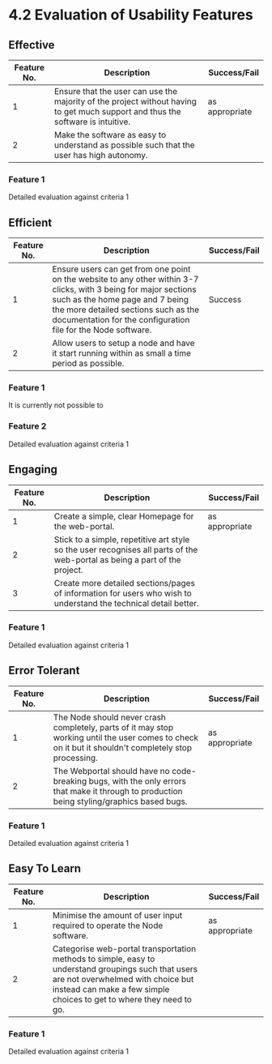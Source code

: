 # 4.2 Evaluation of Usability Features

## Effective

| Feature No. | Description                                                                                                                     | Success/Fail   |
| ----------- | ------------------------------------------------------------------------------------------------------------------------------- | -------------- |
| 1           | Ensure that the user can use the majority of the project without having to get much support and thus the software is intuitive. | as appropriate |
| 2           | Make the software as easy to understand as possible such that the user has high autonomy.                                       |                |

### Feature 1

Detailed evaluation against criteria 1

## Efficient

| Feature No. | Description                                                                                                                                                                                                                                                 | Success/Fail |
| ----------- | ----------------------------------------------------------------------------------------------------------------------------------------------------------------------------------------------------------------------------------------------------------- | ------------ |
| 1           | Ensure users can get from one point on the website to any other within 3-7 clicks, with 3 being for major sections such as the home page and 7 being the more detailed sections such as the documentation for the configuration file for the Node software. | Success      |
| 2           | Allow users to setup a node and have it start running within as small a time period as possible.                                                                                                                                                            |              |

### Feature 1

It is currently not possible to

### Feature 2

Detailed evaluation against criteria 1

## Engaging

| Feature No. | Description                                                                                                                | Success/Fail   |
| ----------- | -------------------------------------------------------------------------------------------------------------------------- | -------------- |
| 1           | Create a simple, clear Homepage for the web-portal.                                                                        | as appropriate |
| 2           | Stick to a simple, repetitive art style so the user recognises all parts of the web-portal as being a part of the project. |                |
| 3           | Create more detailed sections/pages of information for users who wish to understand the technical detail better.           |                |

### Feature 1

Detailed evaluation against criteria 1

## Error Tolerant

| Feature No. | Description                                                                                                                                           | Success/Fail   |
| ----------- | ----------------------------------------------------------------------------------------------------------------------------------------------------- | -------------- |
| 1           | The Node should never crash completely, parts of it may stop working until the user comes to check on it but it shouldn't completely stop processing. | as appropriate |
| 2           | The Webportal should have no code-breaking bugs, with the only errors that make it through to production being styling/graphics based bugs.           |                |

### Feature 1

Detailed evaluation against criteria 1

## Easy To Learn

| Feature No. | Description                                                                                                                                                                                                     | Success/Fail   |
| ----------- | --------------------------------------------------------------------------------------------------------------------------------------------------------------------------------------------------------------- | -------------- |
| 1           | Minimise the amount of user input required to operate the Node software.                                                                                                                                        | as appropriate |
| 2           | Categorise web-portal transportation methods to simple, easy to understand groupings such that users are not overwhelmed with choice but instead can make a few simple choices to get to where they need to go. |                |

### Feature 1

Detailed evaluation against criteria 1
